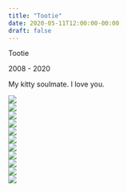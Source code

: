 ```yaml
---
title: "Tootie"
date: 2020-05-11T12:00:00-00:00
draft: false
---
```


<link href="/styles/common.css" rel="stylesheet">

<div class="content-shadow-container center-title-container">
    <p>Tootie</p>
    <p>2008 - 2020</p>
    <p>My kitty soulmate. I love you.</p>
</div>

<div class="content-mobile-long-shadow-container">
    <a href="https://imagizer.imageshack.com/v2/640x480q90/922/vazZOQ.jpg" target="_blank">
        <img src="https://imagizer.imageshack.com/v2/640x480q90/922/vazZOQ.jpg">
    </a>
</div>

<div class="content-shadow-container">
    <a href="https://imagizer.imageshack.com/v2/640x480q90/922/lMAb0y.jpg" target="_blank">
        <img src="https://imagizer.imageshack.com/v2/640x480q90/922/lMAb0y.jpg">
    </a>
</div>

<div class="content-shadow-container">
    <a href="https://imagizer.imageshack.com/v2/640x480q90/923/elOaT9.jpg" target="_blank">
        <img src="https://imagizer.imageshack.com/v2/640x480q90/923/elOaT9.jpg">
    </a>
</div>

<div class="content-shadow-container">
    <a href="https://imagizer.imageshack.com/v2/640x480q90/923/XG2efR.jpg" target="_blank">
        <img src="https://imagizer.imageshack.com/v2/640x480q90/923/XG2efR.jpg">
    </a>
</div>

<div class="content-long-shadow-container">
    <a href="https://imagizer.imageshack.com/v2/640x480q90/923/l0LY3a.jpg" target="_blank">
        <img src="https://imagizer.imageshack.com/v2/640x480q90/923/l0LY3a.jpg">
    </a>
</div>


<div class="content-mobile-long-shadow-container">
    <a href="https://imagizer.imageshack.com/v2/640x480q90/922/9KNPOc.jpg" target="_blank">
        <img src="https://imagizer.imageshack.com/v2/640x480q90/922/9KNPOc.jpg">
    </a>
</div>

<div class="content-mobile-long-shadow-container">
    <a href="https://imagizer.imageshack.com/v2/640x480q90/924/92QBFN.jpg" target="_blank">
        <img src="https://imagizer.imageshack.com/v2/640x480q90/924/92QBFN.jpg">
    </a>
</div>

<div class="content-mobile-long-shadow-container">
    <a href="https://imagizer.imageshack.com/v2/640x480q90/923/cuxo22.jpg" target="_blank">
        <img src="https://imagizer.imageshack.com/v2/640x480q90/923/cuxo22.jpg">
    </a>
</div>

<div class="content-long-shadow-container">
    <a href="https://imagizer.imageshack.com/v2/640x480q90/922/nzAeM8.jpg" target="_blank">
        <img src="https://imagizer.imageshack.com/v2/640x480q90/922/nzAeM8.jpg">
    </a>
</div>

<div class="content-shadow-container">
    <a href="https://imagizer.imageshack.com/v2/640x480q90/923/e5YWki.jpg" target="_blank">
        <img src="https://imagizer.imageshack.com/v2/640x480q90/923/e5YWki.jpg">
    </a>
</div>

<div class="content-shadow-container">
    <a href="https://imagizer.imageshack.com/v2/640x480q90/923/cG1Qci.jpg" target="_blank">
        <img src="https://imagizer.imageshack.com/v2/640x480q90/923/cG1Qci.jpg">
    </a>
</div>
